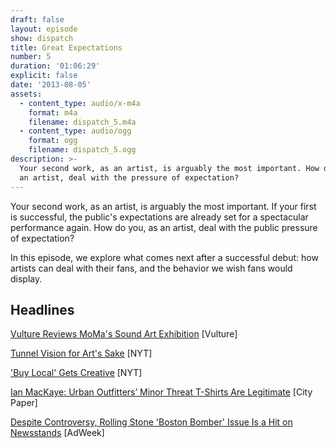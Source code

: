 ```yaml
---
draft: false
layout: episode
show: dispatch
title: Great Expectations
number: 5
duration: '01:06:29'
explicit: false
date: '2013-08-05'
assets:
  - content_type: audio/x-m4a
    format: m4a
    filename: dispatch_5.m4a
  - content_type: audio/ogg
    format: ogg
    filename: dispatch_5.ogg
description: >-
  Your second work, as an artist, is arguably the most important. How do you, as
  an artist, deal with the pressure of expectation?
---
```

Your second work, as an artist, is arguably the most important. If your first is successful, the public's expectations are already set for a spectacular performance again. How do you, as an artist, deal with the public pressure of expectation?

In this episode, we explore what comes next after a successful debut: how artists can deal with their fans, and the behavior we wish fans would display.

## Headlines

[Vulture Reviews MoMa's Sound Art Exhibition](http://www.vulture.com/2013/08/classical-music-review-soundings-at-the-moma.html) [Vulture]

[Tunnel Vision for Art's Sake](http://artsbeat.blogs.nytimes.com/2013/08/04/tunnel-vision-for-arts-sake) [NYT]

['Buy Local' Gets Creative](http://www.nytimes.com/2013/08/05/arts/design/buy-local-gets-creative.html) [NYT]

[Ian MacKaye: Urban Outfitters’ Minor Threat T-Shirts Are Legitimate](http://www.washingtoncitypaper.com/blogs/artsdesk/music/2013/07/31/ian-mackaye-responds-to-urban-outfitters-minor-threat-t-shirts) [City Paper]

[Despite Controversy, Rolling Stone 'Boston Bomber' Issue Is a Hit on Newsstands](http://www.adweek.com/news/press/despite-controversy-rolling-stone-boston-bomber-issue-hit-newsstands-151560) [AdWeek]